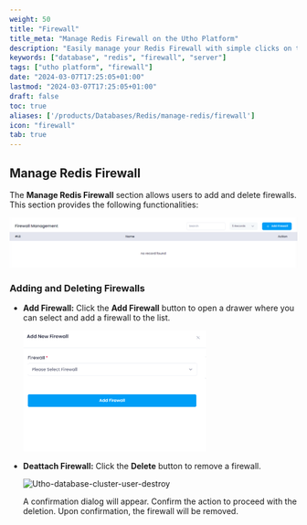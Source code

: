 ```yaml
---
weight: 50
title: "Firewall"
title_meta: "Manage Redis Firewall on the Utho Platform"
description: "Easily manage your Redis Firewall with simple clicks on the Utho platform."
keywords: ["database", "redis", "firewall", "server"]
tags: ["utho platform", "firewall"]
date: "2024-03-07T17:25:05+01:00"
lastmod: "2024-03-07T17:25:05+01:00"
draft: false
toc: true
aliases: ['/products/Databases/Redis/manage-redis/firewall']
icon: "firewall"
tab: true
---
```


## Manage Redis Firewall

The **Manage Redis Firewall** section allows users to add and delete firewalls. This section provides the following functionalities:

![Utho-database-cluster-firewall](image/Utho-database-cluster-firewall.png)

### Adding and Deleting Firewalls

* **Add Firewall:** Click the **Add Firewall** button to open a drawer where you can select and add a firewall to the list.

  ![Utho-database-cluster-add-firewall](image/Utho-database-cluster-add-firewall.png)

* **Deattach Firewall:** Click the **Delete** button to remove a firewall.

  ![Utho-database-cluster-user-destroy](image/Utho-database-cluster-user-destroy.png)

  A confirmation dialog will appear. Confirm the action to proceed with the deletion. Upon confirmation, the firewall will be removed.
